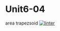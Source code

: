 # Unit6-04
area trapezsoid 
[![linter](https://github.com/helena-rocha/Unit6-04/workflows/linter/badge.svg)](https://github.com/marketplace/actions/super-linter)
 
